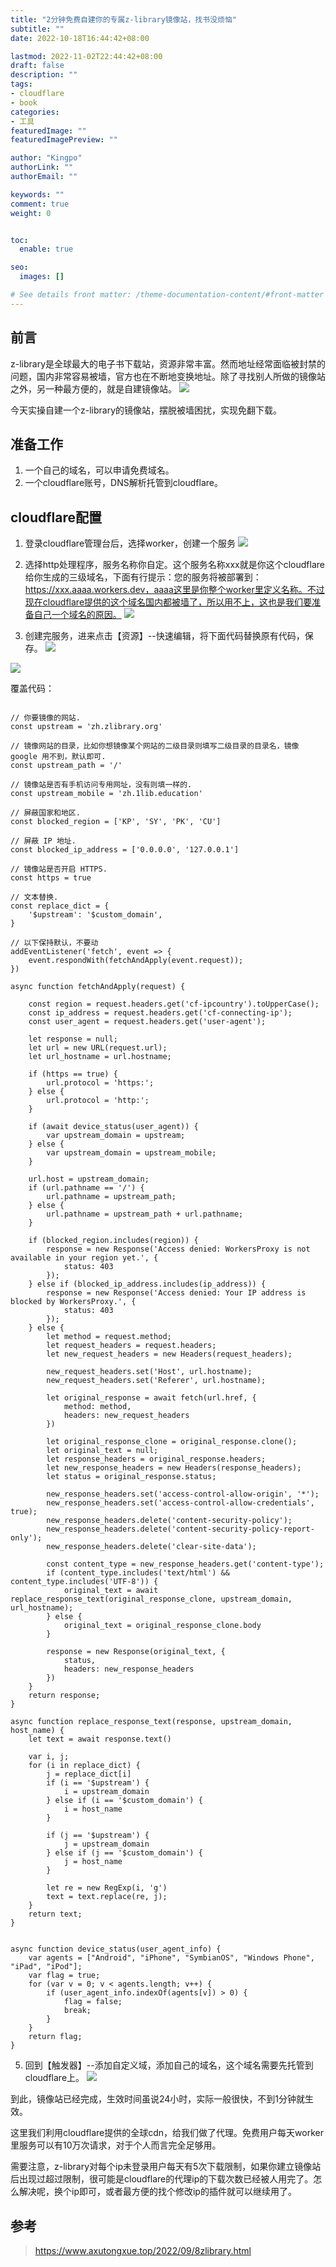 ```yaml
---
title: "2分钟免费自建你的专属z-library镜像站，找书没烦恼"
subtitle: ""
date: 2022-10-18T16:44:42+08:00

lastmod: 2022-11-02T22:44:42+08:00
draft: false
description: ""
tags:
- cloudflare
- book
categories:
- 工具
featuredImage: ""
featuredImagePreview: ""

author: "Kingpo"
authorLink: ""
authorEmail: ""

keywords: ""
comment: true
weight: 0


toc:
  enable: true

seo:
  images: []

# See details front matter: /theme-documentation-content/#front-matter
---
```


<!--more-->
## 前言
z-library是全球最大的电子书下载站，资源非常丰富。然而地址经常面临被封禁的问题，国内非常容易被墙，官方也在不断地变换地址。除了寻找别人所做的镜像站之外，另一种最方便的，就是自建镜像站。
![](https://s.imgkb.xyz/abcdocker/2022/10/18/08f91edc7aed9/08f91edc7aed9.png)

今天实操自建一个z-library的镜像站，摆脱被墙困扰，实现免翻下载。

## 准备工作

1. 一个自己的域名，可以申请免费域名。
2. 一个cloudflare账号，DNS解析托管到cloudflare。

## cloudflare配置
1. 登录cloudflare管理台后，选择worker，创建一个服务
![](https://s.imgkb.xyz/abcdocker/2022/11/02/64a01ee72d700/64a01ee72d700.png)

2. 选择http处理程序，服务名称你自定。这个服务名称xxx就是你这个cloudflare给你生成的三级域名，下面有行提示：您的服务将被部署到：https://xxx.aaaa.workers.dev，aaaa这里是你整个worker里定义名称。不过现在cloudflare提供的这个域名国内都被墙了，所以用不上，这也是我们要准备自己一个域名的原因。
![](https://s.imgkb.xyz/abcdocker/2022/11/02/1c2b93d3d6df0/1c2b93d3d6df0.png)

4. 创建完服务，进来点击【资源】--快速编辑，将下面代码替换原有代码，保存。
![](https://s.imgkb.xyz/abcdocker/2022/11/02/de3fef8bb7173/de3fef8bb7173.png)

![](https://s.imgkb.xyz/abcdocker/2022/11/02/726c961b3870d/726c961b3870d.png)

覆盖代码：
```

// 你要镜像的网站.
const upstream = 'zh.zlibrary.org'

// 镜像网站的目录，比如你想镜像某个网站的二级目录则填写二级目录的目录名，镜像 google 用不到，默认即可.
const upstream_path = '/'

// 镜像站是否有手机访问专用网址，没有则填一样的.
const upstream_mobile = 'zh.1lib.education'

// 屏蔽国家和地区.
const blocked_region = ['KP', 'SY', 'PK', 'CU']

// 屏蔽 IP 地址.
const blocked_ip_address = ['0.0.0.0', '127.0.0.1']

// 镜像站是否开启 HTTPS.
const https = true

// 文本替换.
const replace_dict = {
    '$upstream': '$custom_domain',
}

// 以下保持默认，不要动
addEventListener('fetch', event => {
    event.respondWith(fetchAndApply(event.request));
})

async function fetchAndApply(request) {

    const region = request.headers.get('cf-ipcountry').toUpperCase();
    const ip_address = request.headers.get('cf-connecting-ip');
    const user_agent = request.headers.get('user-agent');

    let response = null;
    let url = new URL(request.url);
    let url_hostname = url.hostname;

    if (https == true) {
        url.protocol = 'https:';
    } else {
        url.protocol = 'http:';
    }

    if (await device_status(user_agent)) {
        var upstream_domain = upstream;
    } else {
        var upstream_domain = upstream_mobile;
    }

    url.host = upstream_domain;
    if (url.pathname == '/') {
        url.pathname = upstream_path;
    } else {
        url.pathname = upstream_path + url.pathname;
    }

    if (blocked_region.includes(region)) {
        response = new Response('Access denied: WorkersProxy is not available in your region yet.', {
            status: 403
        });
    } else if (blocked_ip_address.includes(ip_address)) {
        response = new Response('Access denied: Your IP address is blocked by WorkersProxy.', {
            status: 403
        });
    } else {
        let method = request.method;
        let request_headers = request.headers;
        let new_request_headers = new Headers(request_headers);

        new_request_headers.set('Host', url.hostname);
        new_request_headers.set('Referer', url.hostname);

        let original_response = await fetch(url.href, {
            method: method,
            headers: new_request_headers
        })

        let original_response_clone = original_response.clone();
        let original_text = null;
        let response_headers = original_response.headers;
        let new_response_headers = new Headers(response_headers);
        let status = original_response.status;

        new_response_headers.set('access-control-allow-origin', '*');
        new_response_headers.set('access-control-allow-credentials', true);
        new_response_headers.delete('content-security-policy');
        new_response_headers.delete('content-security-policy-report-only');
        new_response_headers.delete('clear-site-data');

        const content_type = new_response_headers.get('content-type');
        if (content_type.includes('text/html') && content_type.includes('UTF-8')) {
            original_text = await replace_response_text(original_response_clone, upstream_domain, url_hostname);
        } else {
            original_text = original_response_clone.body
        }

        response = new Response(original_text, {
            status,
            headers: new_response_headers
        })
    }
    return response;
}

async function replace_response_text(response, upstream_domain, host_name) {
    let text = await response.text()

    var i, j;
    for (i in replace_dict) {
        j = replace_dict[i]
        if (i == '$upstream') {
            i = upstream_domain
        } else if (i == '$custom_domain') {
            i = host_name
        }

        if (j == '$upstream') {
            j = upstream_domain
        } else if (j == '$custom_domain') {
            j = host_name
        }

        let re = new RegExp(i, 'g')
        text = text.replace(re, j);
    }
    return text;
}


async function device_status(user_agent_info) {
    var agents = ["Android", "iPhone", "SymbianOS", "Windows Phone", "iPad", "iPod"];
    var flag = true;
    for (var v = 0; v < agents.length; v++) {
        if (user_agent_info.indexOf(agents[v]) > 0) {
            flag = false;
            break;
        }
    }
    return flag;
}

```


5. 回到【触发器】--添加自定义域，添加自己的域名，这个域名需要先托管到cloudflare上。
![](https://s.imgkb.xyz/abcdocker/2022/11/02/09cb6d3997412/09cb6d3997412.png)

到此，镜像站已经完成，生效时间虽说24小时，实际一般很快，不到1分钟就生效。

这里我们利用cloudflare提供的全球cdn，给我们做了代理。免费用户每天worker里服务可以有10万次请求，对于个人而言完全足够用。

需要注意，z-library对每个ip未登录用户每天有5次下载限制，如果你建立镜像站后出现过超过限制，很可能是cloudflare的代理ip的下载次数已经被人用完了。怎么解决呢，换个ip即可，或者最方便的找个修改ip的插件就可以继续用了。

## 参考
> https://www.axutongxue.top/2022/09/8zlibrary.html